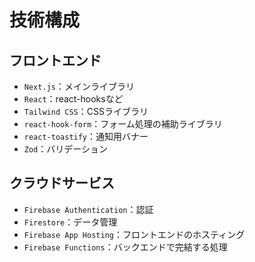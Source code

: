 
# 技術構成
## フロントエンド
- `Next.js`：メインライブラリ
- `React`：react-hooksなど
- `Tailwind CSS`：CSSライブラリ
- `react-hook-form`：フォーム処理の補助ライブラリ
- `react-toastify`：通知用バナー
- `Zod`：バリデーション

## クラウドサービス
 - `Firebase Authentication`：認証
 - `Firestore`：データ管理
 - `Firebase App Hosting`：フロントエンドのホスティング
 - `Firebase Functions`：バックエンドで完結する処理